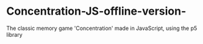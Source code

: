 # Concentration-JS-offline-version-
The classic memory game 'Concentration' made in JavaScript, using the p5 library
